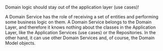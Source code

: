Domain logic should stay out of the application layer (use cases)!

A Domain Service has the role of receiving a set of entities and performing some business logic on them. 
A Domain Service belongs to the Domain Layer, and therefore it knows nothing about the classes in the Application Layer,
like the Application Services (use cases) or the Repositories. In the other hand, it can use other Domain Services and, 
of course, the Domain Model objects.